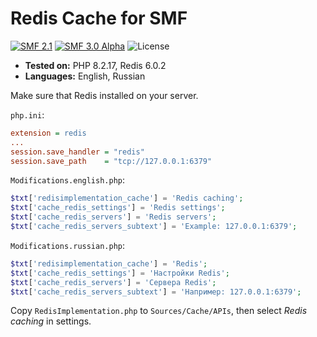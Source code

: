 # Redis Cache for SMF

[![SMF 2.1](https://img.shields.io/badge/SMF-2.1-ed6033.svg?style=flat)](https://github.com/SimpleMachines/SMF2.1)
[![SMF 3.0 Alpha](https://img.shields.io/badge/SMF-3.0_Alpha-ed2533.svg?style=flat)](https://github.com/SimpleMachines/SMF/tree/release-3.0)
![License](https://img.shields.io/github/license/dragomano/redis-cache-for-smf)

- **Tested on:** PHP 8.2.17, Redis 6.0.2
- **Languages:** English, Russian

Make sure that Redis installed on your server.

`php.ini`:

```ini
extension = redis
...
session.save_handler = "redis"
session.save_path    = "tcp://127.0.0.1:6379"
```

`Modifications.english.php`:

```php
$txt['redisimplementation_cache'] = 'Redis caching';
$txt['cache_redis_settings'] = 'Redis settings';
$txt['cache_redis_servers'] = 'Redis servers';
$txt['cache_redis_servers_subtext'] = 'Example: 127.0.0.1:6379';
```

`Modifications.russian.php`:

```php
$txt['redisimplementation_cache'] = 'Redis';
$txt['cache_redis_settings'] = 'Настройки Redis';
$txt['cache_redis_servers'] = 'Сервера Redis';
$txt['cache_redis_servers_subtext'] = 'Например: 127.0.0.1:6379';
```

Copy `RedisImplementation.php` to `Sources/Cache/APIs`, then select _Redis caching_ in settings.
